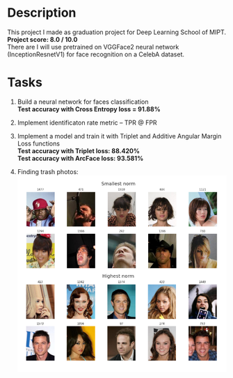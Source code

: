 # Description
This project I made as graduation project for Deep Learning School of MIPT. **Project score: 8.0 / 10.0**\
There are I will use pretrained on VGGFace2 neural network (InceptionResnetV1) for face recognition on a CelebA dataset.

# Tasks
1. Build a neural network for faces classification\
**Test accuracy with Cross Entropy loss = 91.88%**

2. Implement identificaton rate metric – TPR @ FPR
3. Implement a model and train it with Triplet and Additive Angular Margin Loss functions\
**Test accuracy with Triplet loss: 88.420%**\
**Test accuracy with ArcFace loss: 93.581%**

4. Finding trash photos:
![](https://github.com/Donskoy-Andrey/Face-Recognition/blob/master/trash_photos.png)
